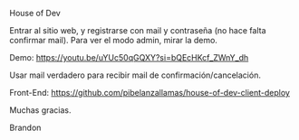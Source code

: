 House of Dev

Entrar al sitio web, y registrarse con mail y contraseña (no hace falta confirmar mail).
Para ver el modo admin, mirar la demo.

Demo: https://youtu.be/uYUc50qGQXY?si=bQEcHKcf_ZWnY_dh

Usar mail verdadero para recibir mail de confirmación/cancelación.

Front-End: https://github.com/pibelanzallamas/house-of-dev-client-deploy

Muchas gracias.

Brandon
